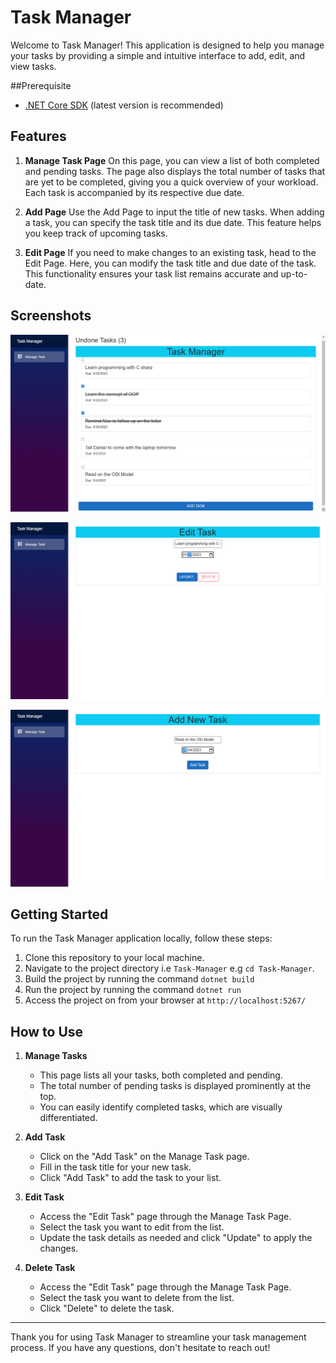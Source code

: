 # Task Manager

Welcome to Task Manager! This application is designed to help you manage your tasks by providing a simple and intuitive interface to add, edit, and view tasks.

##Prerequisite
- [.NET Core SDK](https://dotnet.microsoft.com/en-us/download) (latest version is recommended)

## Features

1. **Manage Task Page**
   On this page, you can view a list of both completed and pending tasks. The page also displays the total number of tasks that are yet to be completed, giving you a quick overview of your workload. Each task is accompanied by its respective due date.

2. **Add Page**
   Use the Add Page to input the title of new tasks. When adding a task, you can specify the task title and its due date. This feature helps you keep track of upcoming tasks.

3. **Edit Page**
   If you need to make changes to an existing task, head to the Edit Page. Here, you can modify the task title and due date of the task. This functionality ensures your task list remains accurate and up-to-date.

## Screenshots 
![Manage Task Page](https://github.com/ProfsDev/Task-Manager/blob/main/Screenshots/Manage%20Task%20page.png)

![Edit Page](https://github.com/ProfsDev/Task-Manager/blob/main/Screenshots/Edit%20Page.png)

![Add Task Page](https://github.com/ProfsDev/Task-Manager/blob/main/Screenshots/Add%20Page.png)

## Getting Started

To run the Task Manager application locally, follow these steps:

1. Clone this repository to your local machine.
2. Navigate to the project directory i.e `Task-Manager` e.g `cd Task-Manager`.
3. Build the project by running the command `dotnet build`
4. Run the project by running the command `dotnet run`
5. Access the project on from your browser at `http://localhost:5267/`

## How to Use

1. **Manage Tasks**
   - This page lists all your tasks, both completed and pending.
   - The total number of pending tasks is displayed prominently at the top.
   - You can easily identify completed tasks, which are visually differentiated.

2. **Add Task**
   - Click on the "Add Task" on the Manage Task page.
   - Fill in the task title for your new task.
   - Click "Add Task" to add the task to your list.

3. **Edit Task**
   - Access the "Edit Task" page through the Manage Task Page.
   - Select the task you want to edit from the list.
   - Update the task details as needed and click "Update" to apply the changes.

4. **Delete Task**
   - Access the "Edit Task" page through the Manage Task Page.
   - Select the task you want to delete from the list.
   - Click "Delete" to delete the task.


---

Thank you for using Task Manager to streamline your task management process. If you have any questions, don't hesitate to reach out!
